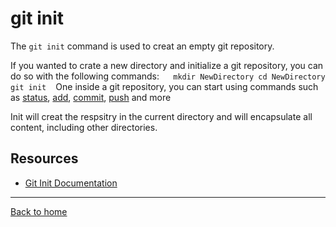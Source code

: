 # git init

The `git init` command is used to creat an empty git repository.

If you wanted to crate a new directory and initialize a git repository, you can do so with the following commands:
` ` ` 
mkdir NewDirectory
cd NewDirectory
git init
` ` ` 
One inside a git repository, you can start using commands such as 
[status](./Status.md),
[add](./Add.md),
[commit](./Commit.md),
[push](./push.md)
and more

Init will creat the respsitry in the current directory and will encapsulate all content, including other directories.


## Resources

- [Git Init Documentation](https://git-scm/docs/git-init)

- - - 

[Back to home](../README.md)